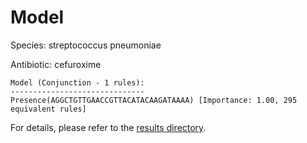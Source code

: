 
# Model

Species: streptococcus pneumoniae

Antibiotic: cefuroxime

```
Model (Conjunction - 1 rules):
------------------------------
Presence(AGGCTGTTGAACCGTTACATACAAGATAAAA) [Importance: 1.00, 295 equivalent rules]

```

For details, please refer to the [results directory](../../../../../results/scm_b/streptococcus%20pneumoniae/cefuroxime/repeat_7/).

